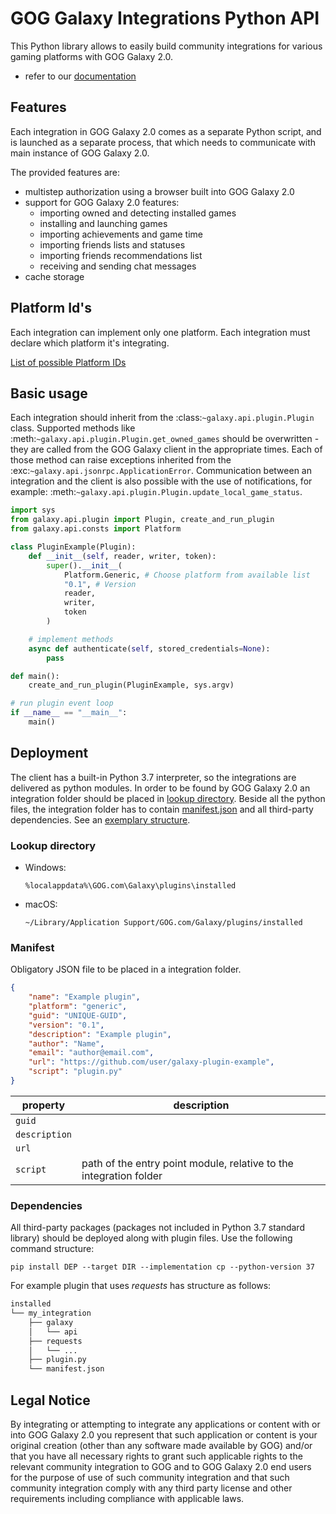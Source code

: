 # GOG Galaxy Integrations Python API

This Python library allows to easily build community integrations for various gaming platforms with GOG Galaxy 2.0.

- refer to our <a href='https://galaxy-integrations-python-api.readthedocs.io'>documentation</a>

## Features

Each integration in GOG Galaxy 2.0 comes as a separate Python script, and is launched as a separate process, that which needs to communicate with main instance of GOG Galaxy 2.0.

The provided features are:

- multistep authorization using a browser built into GOG Galaxy 2.0
- support for GOG Galaxy 2.0 features:
  - importing owned and detecting installed games
  - installing and launching games
  - importing achievements and game time
  - importing friends lists and statuses
  - importing friends recommendations list
  - receiving and sending chat messages
- cache storage

## Platform Id's

Each integration can implement only one platform. Each integration must declare which platform it's integrating.

[List of possible Platform IDs](PLATFORM_IDs.md)

## Basic usage

Each integration should inherit from the :class:`~galaxy.api.plugin.Plugin` class. Supported methods like :meth:`~galaxy.api.plugin.Plugin.get_owned_games` should be overwritten - they are called from the GOG Galaxy client in the appropriate times.
Each of those method can raise exceptions inherited from the :exc:`~galaxy.api.jsonrpc.ApplicationError`.
Communication between an integration and the client is also possible with the use of notifications, for example: :meth:`~galaxy.api.plugin.Plugin.update_local_game_status`.

```python
import sys
from galaxy.api.plugin import Plugin, create_and_run_plugin
from galaxy.api.consts import Platform

class PluginExample(Plugin):
    def __init__(self, reader, writer, token):
        super().__init__(
            Platform.Generic, # Choose platform from available list
            "0.1", # Version
            reader,
            writer,
            token
        )

    # implement methods
    async def authenticate(self, stored_credentials=None):
        pass

def main():
    create_and_run_plugin(PluginExample, sys.argv)

# run plugin event loop
if __name__ == "__main__":
    main()
```

## Deployment

The client has a built-in Python 3.7 interpreter, so the integrations are delivered as python modules.
In order to be found by GOG Galaxy 2.0 an integration folder should be placed in [lookup directory](#deploy-location). Beside all the python files, the integration folder has to contain [manifest.json](#deploy-manifest) and all third-party dependencies. See an [exemplary structure](#deploy-structure-example).

### Lookup directory

<a name="deploy-location"></a>

- Windows:

    `%localappdata%\GOG.com\Galaxy\plugins\installed`

- macOS:

    `~/Library/Application Support/GOG.com/Galaxy/plugins/installed`

### Manifest

<a name="deploy-manifest"></a>
Obligatory JSON file to be placed in a integration folder.

```json
{
    "name": "Example plugin",
    "platform": "generic",
    "guid": "UNIQUE-GUID",
    "version": "0.1",
    "description": "Example plugin",
    "author": "Name",
    "email": "author@email.com",
    "url": "https://github.com/user/galaxy-plugin-example",
    "script": "plugin.py"
}
```

| property      | description |
|---------------|---|
| `guid`        |   |
| `description` |   |
| `url`         |   |
| `script`      | path of the entry point module, relative to the integration folder |

### Dependencies

All third-party packages (packages not included in Python 3.7 standard library) should be deployed along with plugin files. Use the following command structure:

```pip install DEP --target DIR --implementation cp --python-version 37```

For example plugin that uses *requests* has structure as follows:

<a name="deploy-structure-example"></a>

```bash
installed
└── my_integration
    ├── galaxy
    │   └── api
    ├── requests
    │   └── ...
    ├── plugin.py
    └── manifest.json
```

## Legal Notice

By integrating or attempting to integrate any applications or content with or into GOG Galaxy 2.0 you represent that such application or content is your original creation (other than any software made available by GOG) and/or that you have all necessary rights to grant such applicable rights to the relevant community integration to GOG and to GOG Galaxy 2.0 end users for the purpose of use of such community integration and that such community integration comply with any third party license and other requirements including compliance with applicable laws.
